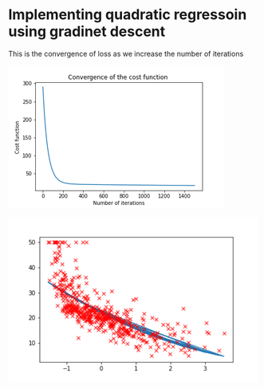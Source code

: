 # Implementing quadratic regressoin using gradinet descent
This is the convergence of loss as we increase the number of iterations 

![](Images/Convergence_of_Cost_Function.png)

<img src= "Images/Quadratic_fitted_line.png" width = "500">
